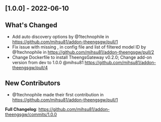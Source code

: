 ## [1.0.0] - 2022-06-10

## What's Changed
* Add auto discovery options by @1technophile in https://github.com/mihsu81/addon-theengsgw/pull/1
* Fix issue with missing , in config file and list of filtered model ID by @1technophile in https://github.com/mihsu81/addon-theengsgw/pull/2
* Change Dockerfile to install TheengsGateway v0.2.0; Change add-on version from dev to 1.0.0 @mihsu81 https://github.com/mihsu81/addon-theengsgw/pull/4

## New Contributors
* @1technophile made their first contribution in https://github.com/mihsu81/addon-theengsgw/pull/1

**Full Changelog**: https://github.com/mihsu81/addon-theengsgw/commits/1.0.0
